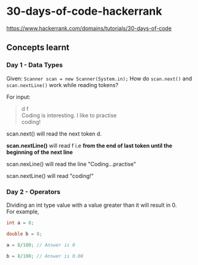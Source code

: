 # 30-days-of-code-hackerrank

<https://www.hackerrank.com/domains/tutorials/30-days-of-code>

## Concepts learnt

### Day 1 - Data Types

Given:
`Scanner scan = new Scanner(System.in);`
How do `scan.next()` and `scan.nextLine()` work while reading tokens?

For input:

> d f \
> Coding is interesting. I like to practise  \
> coding!

scan.next() will read the next token d.

**scan.nextLine()** will read f i.e **from the end of last token until the beginning of the next line**

scan.nexLine() will read the line "Coding...practise"

scan.nextLine() will read "coding!"

### Day 2 - Operators

Dividing an int type value with a value greater than it will result in 0. \
For example,

```java
int a = 8;

double b = 8; 

a = 8/100; // Answer is 0 

b = 8/100; // Answer is 0.08

